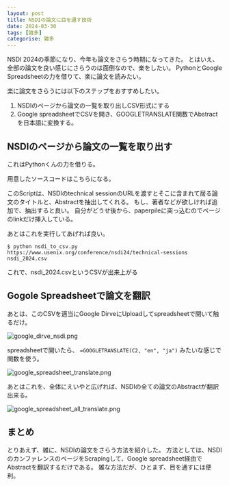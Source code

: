 ```yaml
---
layout: post
title: NSDIの論文に目を通す技術
date: 2024-03-30
tags: [雑多]
categorise: 雑多
---
```


NSDI 2024の季節になり、今年も論文をさらう時期になってきた。
とはいえ、全部の論文を良い感じにさらうのは面倒なので、楽をしたい。
PythonとGoogle Spreadsheetの力を借りて、楽に論文を読みたい。

楽に論文をさらうには以下のステップをおすすめしたい。
1. NSDIのページから論文の一覧を取り出しCSV形式にする
2. Google spreadsheetでCSVを開き、GOOGLETRANSLATE関数でAbstractを日本語に変換する。


## NSDIのページから論文の一覧を取り出す

これはPythonくんの力を借りる。

用意したソースコードはこちらになる。

<script src="https://gist.github.com/kimitoboku/389760710df01f69b1951df3a1d3ca64.js"></script>

このScriptは、NSDIのtechnical sessionのURLを渡すとそこに含まれて居る論文のタイトルと、Abstractを抽出してくれる。
もし、著者などが欲しければ追加で、抽出すると良い。
自分がどうせ後から、paperpileに突っ込むのでページのlinkだけ挿入している。

あとはこれを実行してあげれば良い。

```console
$ python nsdi_to_csv.py https://www.usenix.org/conference/nsdi24/technical-sessions nsdi_2024.csv
```

これで、nsdi_2024.csvというCSVが出来上がる

## Gogole Spreadsheetで論文を翻訳

あとは、このCSVを適当にGoogle DirveにUploadしてspreadsheetで開いて触るだけ。

![](http://blog.techack.net/image/google_dirve_nsdi.png "google_dirve_nsdi.png")

spreadsheetで開いたら、 `=GOOGLETRANSLATE(C2, "en", "ja")` みたいな感じで関数を使う。

![](http://blog.techack.net/image/google_spreadsheet_translate.png "google_spreadsheet_translate.png")

あとはこれを、全体にえいやと広げれば、NSDIの全ての論文のAbstractが翻訳出来る。

![](http://blog.techack.net/image/google_spreadsheet_all_translate.png "google_spreadsheet_all_translate.png")


## まとめ

とりあえず、雑に、NSDIの論文をさらう方法を紹介した。
方法としては、NSDIのカンファレンスのページをScrapingして、Google spreadsheet経由でAbstractを翻訳するだけである。
雑な方法だが、ひとまず、目を通すには便利。
